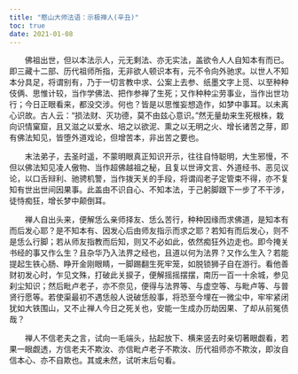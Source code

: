```yaml
---
title: "憨山大师法语：示极禅人(辛丑)"
toc: true
date: 2021-01-08
---
```



　　佛祖出世，但以本法示人，元无剩法、亦无实法，盖欲令人人自知本有而已。即三藏十二部、历代祖师所指，无非欲人顿识本有，元不令向外驰求。以世人不知本分具足，将谓别有，乃于一切言教中求、公案上去参、纸墨文字上觅、以至种种伎俩、思惟计较，当作学佛法、把作参禅了生死；又作种种尘劳事业，当作出世功行；今日正眼看来，都没交涉。何也？皆是以思惟妄想造作，如梦中事耳。以未离心识故。古人云：“损法财、灭功德，莫不由兹心意识。”然无量劫来生死根株，栽向识情窠窟，且又滋之以爱水、培之以欲泥、熏之以无明之火、增长诸苦之芽，即有佛法知见，皆堕外道戏论，但增苦本，非出苦之要也。

　　末法弟子，去圣时遥，不蒙明眼真正知识开示，往往自恃聪明，大生邪慢，不但以佛法知见凌人傲物、当作超佛越祖之秘，且复以世谛文言、外道经书、恶见议论，以口舌辩利、驰骋机警，当作拨天关的手段，将谓阎老子定管束不得，亦不复知有世出世间因果事。此盖由不识自心、不知本法，于己躬脚跟下一步了不干涉，徒恃痴狂，增长梦中颠倒耳。

　　禅人自出头来，便解恁么亲师择友、恁么苦行，种种因缘而求佛道，是知本有而后发心耶？是不知本有、因发心后由师友指示而求之耶？若知有而后发心，则不是恁么行脚；若从师友指教而后知，则又不必如此，依然痴狂外边走也。即今掩关书经的事又作么生？且杂华乃入法界之经也，且道以何为法界？又作么生入？若能提起生铁心肠、睁开金刚眼睛，一脚踢翻生死牢笼，如脱锁狮子自在游行。看他善财初发心时，乍见文殊，打破此关捩子，便解摇摇摆摆，南历一百一十余城，参见刹尘知识；然后毗卢老子，亦不奈见，便得与法界等、与虚空等、与毗卢等、与普贤行愿等。若使渠最初不遇恁般人说破恁般事，将恐至今埋在一微尘中，牢牢紧闭犹如大铁围山，又不止禅人今日之死关也，安能一生成办历劫因果、了却从前冤债哉？

　　禅人不信老夫之言，试向一毛端头，拈起放下、横来竖去时亲切著眼觑看，若果一眼觑透，方信老夫不欺汝、亦信毗卢老子不欺汝、历代祖师亦不欺汝，即汝自信本心、亦不自欺也。其或未然，试听末后句看。